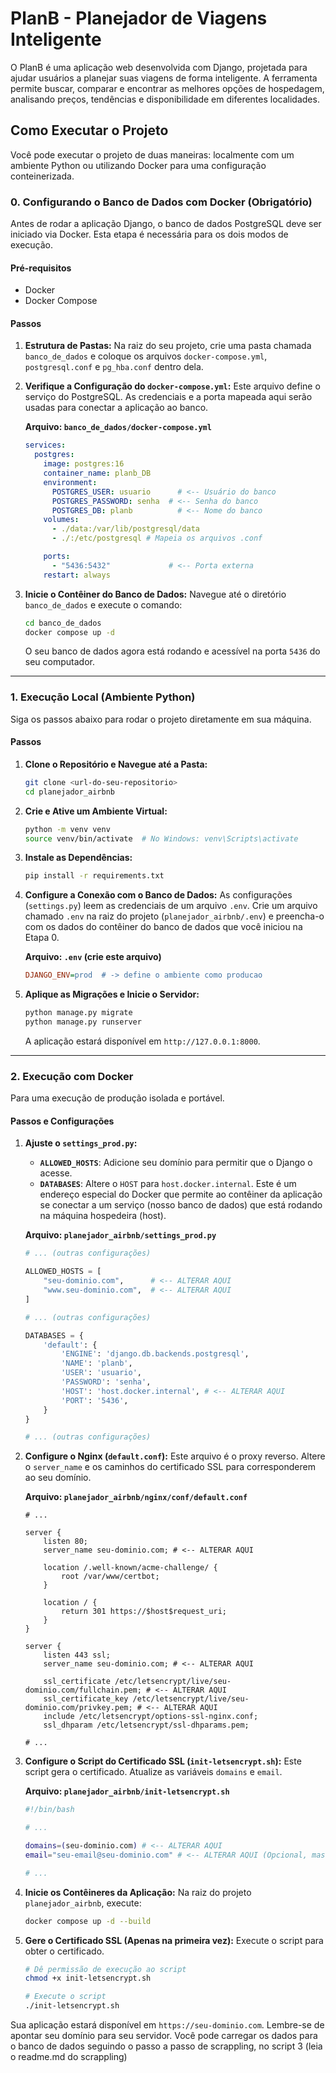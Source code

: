 # PlanB - Planejador de Viagens Inteligente

O PlanB é uma aplicação web desenvolvida com Django, projetada para ajudar usuários a planejar suas viagens de forma inteligente. A ferramenta permite buscar, comparar e encontrar as melhores opções de hospedagem, analisando preços, tendências e disponibilidade em diferentes localidades.

## Como Executar o Projeto

Você pode executar o projeto de duas maneiras: localmente com um ambiente Python ou utilizando Docker para uma configuração conteinerizada.

### 0\. Configurando o Banco de Dados com Docker (Obrigatório)

Antes de rodar a aplicação Django, o banco de dados PostgreSQL deve ser iniciado via Docker. Esta etapa é necessária para os dois modos de execução.

#### Pré-requisitos

  * Docker
  * Docker Compose

#### Passos

1.  **Estrutura de Pastas:**
    Na raiz do seu projeto, crie uma pasta chamada `banco_de_dados` e coloque os arquivos `docker-compose.yml`, `postgresql.conf` e `pg_hba.conf` dentro dela.

2.  **Verifique a Configuração do `docker-compose.yml`:**
    Este arquivo define o serviço do PostgreSQL. As credenciais e a porta mapeada aqui serão usadas para conectar a aplicação ao banco.

    **Arquivo: `banco_de_dados/docker-compose.yml`**

    ```yaml
    services:
      postgres:
        image: postgres:16
        container_name: planb_DB
        environment:
          POSTGRES_USER: usuario      # <-- Usuário do banco
          POSTGRES_PASSWORD: senha  # <-- Senha do banco
          POSTGRES_DB: planb          # <-- Nome do banco
        volumes:
          - ./data:/var/lib/postgresql/data
          - ./:/etc/postgresql # Mapeia os arquivos .conf

        ports:
          - "5436:5432"             # <-- Porta externa
        restart: always
    ```

3.  **Inicie o Contêiner do Banco de Dados:**
    Navegue até o diretório `banco_de_dados` e execute o comando:

    ```bash
    cd banco_de_dados
    docker compose up -d
    ```

    O seu banco de dados agora está rodando e acessível na porta `5436` do seu computador.

-----

### 1\. Execução Local (Ambiente Python)

Siga os passos abaixo para rodar o projeto diretamente em sua máquina.

#### Passos

1.  **Clone o Repositório e Navegue até a Pasta:**

    ```bash
    git clone <url-do-seu-repositorio>
    cd planejador_airbnb
    ```

2.  **Crie e Ative um Ambiente Virtual:**

    ```bash
    python -m venv venv
    source venv/bin/activate  # No Windows: venv\Scripts\activate
    ```

3.  **Instale as Dependências:**

    ```bash
    pip install -r requirements.txt
    ```

4.  **Configure a Conexão com o Banco de Dados:**
    As configurações (`settings.py`) leem as credenciais de um arquivo `.env`. Crie um arquivo chamado `.env` na raiz do projeto (`planejador_airbnb/.env`) e preencha-o com os dados do contêiner do banco de dados que você iniciou na Etapa 0.

    **Arquivo: `.env` (crie este arquivo)**

    ```ini
    DJANGO_ENV=prod  # -> define o ambiente como producao
    ```

5.  **Aplique as Migrações e Inicie o Servidor:**

    ```bash
    python manage.py migrate
    python manage.py runserver
    ```

    A aplicação estará disponível em `http://127.0.0.1:8000`.

-----

### 2\. Execução com Docker

Para uma execução de produção isolada e portável.

#### Passos e Configurações

1.  **Ajuste o `settings_prod.py`:**

      * **`ALLOWED_HOSTS`**: Adicione seu domínio para permitir que o Django o acesse.
      * **`DATABASES`**: Altere o `HOST` para `host.docker.internal`. Este é um endereço especial do Docker que permite ao contêiner da aplicação se conectar a um serviço (nosso banco de dados) que está rodando na máquina hospedeira (host).

    **Arquivo: `planejador_airbnb/settings_prod.py`**

    ```python
    # ... (outras configurações)

    ALLOWED_HOSTS = [
        "seu-dominio.com",      # <-- ALTERAR AQUI
        "www.seu-dominio.com",  # <-- ALTERAR AQUI
    ]

    # ... (outras configurações)

    DATABASES = {
        'default': {
            'ENGINE': 'django.db.backends.postgresql',
            'NAME': 'planb',
            'USER': 'usuario',
            'PASSWORD': 'senha',
            'HOST': 'host.docker.internal', # <-- ALTERAR AQUI
            'PORT': '5436',
        }
    }

    # ... (outras configurações)
    ```

2.  **Configure o Nginx (`default.conf`):**
    Este arquivo é o proxy reverso. Altere o `server_name` e os caminhos do certificado SSL para corresponderem ao seu domínio.

    **Arquivo: `planejador_airbnb/nginx/conf/default.conf`**

    ```nginx
    # ...

    server {
        listen 80;
        server_name seu-dominio.com; # <-- ALTERAR AQUI

        location /.well-known/acme-challenge/ {
            root /var/www/certbot;
        }

        location / {
            return 301 https://$host$request_uri;
        }
    }

    server {
        listen 443 ssl;
        server_name seu-dominio.com; # <-- ALTERAR AQUI

        ssl_certificate /etc/letsencrypt/live/seu-dominio.com/fullchain.pem; # <-- ALTERAR AQUI
        ssl_certificate_key /etc/letsencrypt/live/seu-dominio.com/privkey.pem; # <-- ALTERAR AQUI
        include /etc/letsencrypt/options-ssl-nginx.conf;
        ssl_dhparam /etc/letsencrypt/ssl-dhparams.pem;

    # ...
    ```

3.  **Configure o Script do Certificado SSL (`init-letsencrypt.sh`):**
    Este script gera o certificado. Atualize as variáveis `domains` e `email`.

    **Arquivo: `planejador_airbnb/init-letsencrypt.sh`**

    ```bash
    #!/bin/bash

    # ...

    domains=(seu-dominio.com) # <-- ALTERAR AQUI
    email="seu-email@seu-dominio.com" # <-- ALTERAR AQUI (Opcional, mas recomendado)

    # ...
    ```

4.  **Inicie os Contêineres da Aplicação:**
    Na raiz do projeto `planejador_airbnb`, execute:

    ```bash
    docker compose up -d --build
    ```

5.  **Gere o Certificado SSL (Apenas na primeira vez):**
    Execute o script para obter o certificado.

    ```bash
    # Dê permissão de execução ao script
    chmod +x init-letsencrypt.sh

    # Execute o script
    ./init-letsencrypt.sh
    ```

Sua aplicação estará disponível em `https://seu-dominio.com`.
Lembre-se de apontar seu domínio para seu servidor.
Você pode carregar os dados para o banco de dados seguindo o passo a passo de scrappling, no script 3 (leia o readme.md do scrappling)